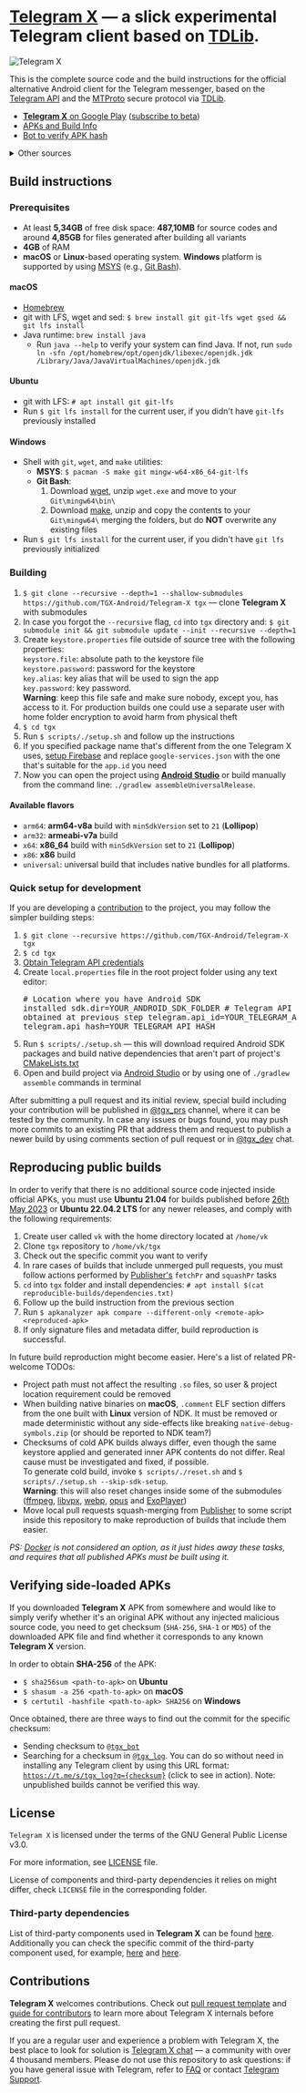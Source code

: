 # [Telegram X](https://play.google.com/store/apps/details?id=org.thunderdog.challegram) — a slick experimental Telegram client based on [TDLib](https://core.telegram.org/tdlib).

![Telegram X](/images/feature.png)

This is the complete source code and the build instructions for the official alternative Android client for the Telegram messenger, based on the [Telegram API](https://core.telegram.org/api) and the [MTProto](https://core.telegram.org/mtproto) secure protocol via [TDLib](https://github.com/TGX-Android/tdlib).

* [**Telegram X** on Google Play](http://play.google.com/store/apps/details?id=org.thunderdog.challegram) ([subscribe to beta](https://play.google.com/apps/testing/org.thunderdog.challegram))
* [APKs and Build Info](https://t.me/tgx_log)
* [Bot to verify APK hash](https://t.me/tgx_bot)

<details>
<summary>Other sources</summary>

* [**Telegram X** on Huawei AppGallery](https://appgallery.huawei.com/app/C101754199)
* [**GitHub Releases**](https://github.com/TGX-Android/Telegram-X/releases)

</details>

## Build instructions

### Prerequisites

* At least **5,34GB** of free disk space: **487,10MB** for source codes and around **4,85GB** for files generated after building all variants
* **4GB** of RAM
* **macOS** or **Linux**-based operating system. **Windows** platform is supported by using [MSYS](https://www.msys2.org/) (e.g., [Git Bash](https://gitforwindows.org/)).

#### macOS

* [Homebrew](https://brew.sh)
* git with LFS, wget and sed: `$ brew install git git-lfs wget gsed && git lfs install`
* Java runtime: `brew install java`
    * Run `java --help` to verify your system can find Java.  If not, run `sudo ln -sfn /opt/homebrew/opt/openjdk/libexec/openjdk.jdk /Library/Java/JavaVirtualMachines/openjdk.jdk`

#### Ubuntu

* git with LFS: `# apt install git git-lfs`
* Run `$ git lfs install` for the current user, if you didn't have `git-lfs` previously installed

#### Windows

* Shell with `git`, `wget`, and `make` utilities:
    * **MSYS**: `$ pacman -S make git mingw-w64-x86_64-git-lfs`
    * **Git Bash**: 
        1. Download [wget](https://eternallybored.org/misc/wget/), unzip `wget.exe` and move to your `Git\mingw64\bin\`
        2. Download [make](https://sourceforge.net/projects/ezwinports/files/make-4.3-without-guile-w32-bin.zip), unzip and copy the contents to your `Git\mingw64\` merging the folders, but do **NOT** overwrite any existing files
* Run `$ git lfs install` for the current user, if you didn't have `git lfs` previously initialized

### Building

1. `$ git clone --recursive --depth=1 --shallow-submodules https://github.com/TGX-Android/Telegram-X tgx` — clone **Telegram X** with submodules
2. In case you forgot the `--recursive` flag, `cd` into `tgx` directory and: `$ git submodule init && git submodule update --init --recursive --depth=1`
3. Create `keystore.properties` file outside of source tree with the following properties:<br/>`keystore.file`: absolute path to the keystore file<br/>`keystore.password`: password for the keystore<br/>`key.alias`: key alias that will be used to sign the app<br/>`key.password`: key password.<br/>**Warning**: keep this file safe and make sure nobody, except you, has access to it. For production builds one could use a separate user with home folder encryption to avoid harm from physical theft
4. `$ cd tgx`
5. Run `$ scripts/./setup.sh` and follow up the instructions
6. If you specified package name that's different from the one Telegram X uses, [setup Firebase](https://firebase.google.com/docs/android/setup) and replace `google-services.json` with the one that's suitable for the `app.id` you need
7. Now you can open the project using **[Android Studio](https://developer.android.com/studio/)** or build manually from the command line: `./gradlew assembleUniversalRelease`.

#### Available flavors

* `arm64`: **arm64-v8a** build with `minSdkVersion` set to `21` (**Lollipop**)
* `arm32`: **armeabi-v7a** build
* `x64`: **x86_64** build with `minSdkVersion` set to `21` (**Lollipop**)
* `x86`: **x86** build
* `universal`: universal build that includes native bundles for all platforms.

### Quick setup for development

If you are developing a [contribution](https://github.com/TGX-Android/Telegram-X/blob/main/docs/PULL_REQUEST_TEMPLATE.md) to the project, you may follow the simpler building steps:

1. `$ git clone --recursive https://github.com/TGX-Android/Telegram-X tgx`
2. `$ cd tgx`
3. [Obtain Telegram API credentials](https://core.telegram.org/api/obtaining_api_id)
4. Create `local.properties` file in the root project folder using any text editor:<br/><pre># Location where you have Android SDK installed
sdk.dir=YOUR_ANDROID_SDK_FOLDER
\# Telegram API credentials obtained at previous step
telegram.api_id=YOUR_TELEGRAM_API_ID
telegram.api_hash=YOUR_TELEGRAM_API_HASH</pre>
5. Run `$ scripts/./setup.sh` — this will download required Android SDK packages and build native dependencies that aren't part of project's [CMakeLists.txt](/app/jni/CMakeLists.txt)
6. Open and build project via [Android Studio](https://developer.android.com/studio) or by using one of `./gradlew assemble` commands in terminal

After submitting a pull request and its initial review, special build including your contribution will be published in [@tgx_prs](https://t.me/tgx_prs) channel, where it can be tested by the community. In case any issues or bugs found, you may push more commits to an existing PR that address them and request to publish a newer build by using comments section of pull request or in [@tgx_dev](https://t.me/tgx_dev) chat.

## Reproducing public builds

In order to verify that there is no additional source code injected inside official APKs, you must use **Ubuntu 21.04** for builds published before [26th May 2023](https://github.com/TGX-Android/Telegram-X/commit/e9a054a0f469a98a13f7e0d751539687fef8759b) or **Ubuntu 22.04.2 LTS** for any newer releases, and comply with the following requirements:

1. Create user called `vk` with the home directory located at `/home/vk`
2. Clone `tgx` repository to `/home/vk/tgx`
3. Check out the specific commit you want to verify
4. In rare cases of builds that include unmerged pull requests, you must follow actions performed by [Publisher's](https://github.com/TGX-Android/Publisher/blob/main/main.js) `fetchPr` and `squashPr` tasks
5. `cd` into `tgx` folder and install dependencies: `# apt install $(cat reproducible-builds/dependencies.txt)`
6. Follow up the build instruction from the previous section
7. Run `$ apkanalyzer apk compare --different-only <remote-apk> <reproduced-apk>`
8. If only signature files and metadata differ, build reproduction is successful.

In future build reproduction might become easier. Here's a list of related PR-welcome TODOs:

* Project path must not affect the resulting `.so` files, so user & project location requirement could be removed
* When building native binaries on **macOS**, `.comment` ELF section differs from the one built with **Linux** version of NDK. It must be removed or made deterministic without any side-effects like breaking `native-debug-symbols.zip` (or should be reported to NDK team?)
* Checksums of cold APK builds always differ, even though the same keystore applied and generated inner APK contents do not differ. Real cause must be investigated and fixed, if possible.<br/>To generate cold build, invoke `$ scripts/./reset.sh` and `$ scripts/./setup.sh --skip-sdk-setup`.<br/>**Warning**: this will also reset changes inside some of the submodules ([ffmpeg](/app/jni/thirdparty/ffmpeg), [libvpx](/app/jni/thirdparty/libvpx), [webp](/app/jni/thirdparty/webp), [opus](/app/jni/thirdparty/opus) and [ExoPlayer](/app/jni/thirdparty/exoplayer))
* Move local pull requests squash-merging from [Publisher](https://github.com/TGX-Android/Publisher) to some script inside this repository to make reproduction of builds that include them easier.

<i>PS: [Docker](https://www.docker.com) is not considered an option, as it just hides away these tasks, and requires that all published APKs must be built using it.</i>

## Verifying side-loaded APKs

If you downloaded **Telegram X** APK from somewhere and would like to simply verify whether it's an original APK without any injected malicious source code, you need to get checksum (`SHA-256`, `SHA-1` or `MD5`) of the downloaded APK file and find whether it corresponds to any known **Telegram X** version.

In order to obtain **SHA-256** of the APK:

* `$ sha256sum <path-to-apk>` on **Ubuntu**
* `$ shasum -a 256 <path-to-apk>` on **macOS**
* `$ certutil -hashfile <path-to-apk> SHA256` on **Windows**

Once obtained, there are three ways to find out the commit for the specific checksum:

* Sending checksum to [`@tgx_bot`](https://t.me/tgx_bot)
* Searching for a checksum in [`@tgx_log`](https://t.me/tgx_log). You can do so without need in installing any Telegram client by using this URL format: [`https://t.me/s/tgx_log?q={checksum}`](https://t.me/s/tgx_log?q=c541ebb0a3ae7bb6e6bd155530f375d567b8aef1761fdd942fb5d69af62e24ae) (click to see in action). Note: unpublished builds cannot be verified this way.

## License

`Telegram X` is licensed under the terms of the GNU General Public License v3.0.

For more information, see [LICENSE](/LICENSE) file.

License of components and third-party dependencies it relies on might differ, check `LICENSE` file in the corresponding folder.

### Third-party dependencies

List of third-party components used in **Telegram X** can be found [here](/docs/THIRDPARTY.md). Additionally you can check the specific commit of the third-party component used, for example, [here](/app/jni/thirdparty) and [here](/thirdparty).

## Contributions

**Telegram X** welcomes contributions. Check out [pull request template](/docs/PULL_REQUEST_TEMPLATE.md) and [guide for contributors](/docs/GUIDE.md) to learn more about Telegram X internals before creating the first pull request.

If you are a regular user and experience a problem with Telegram X, the best place to look for solution is [Telegram X chat](https://t.me/tgandroidtests) — a community with over 4 thousand members. Please do not use this repository to ask questions: if you have general issue with Telegram, refer to [FAQ](http://telegram.org/faq) or contact [Telegram Support](https://telegram.org/faq#telegram-support).
